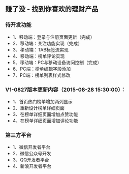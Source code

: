 
赚了没 - 找到你喜欢的理财产品
----------------------------------- 

### 待开发功能
<ul>
<li>1、移动端：登录与注册页面更新（完成）</li>
<li>2、移动端：关注功能实现（完成）</li>
<li>3、移动端：TAB标签流实现</li>
<li>4、移动端：榜单评论实现</li>
<li>5、移动端：PC与移动设备访问控制（完成）</li>
<li>6、PC端：榜单编辑字段添加</li>
<li>7、PC端：榜单列表样式修改</li>
</ul>


### V1-0827版本更新内容（2015-08-28 15:30:00）：
<ul>
<li>1、首页热门榜单增加两列显示</li>
<li>2、重新设计榜单详细页面</li>
<li>3、在榜单详细页面增加点赞功能</li>
<li>4、在榜单详细页面增加评论功能</li>
</ul>

### 第三方平台
<ul>
<li>1、微信开发者平台</li>
<li>2、微信公众号开发</li>
<li>3、QQ开发者平台</li>
<li>4、新浪开发者平台</li>
</ul>

